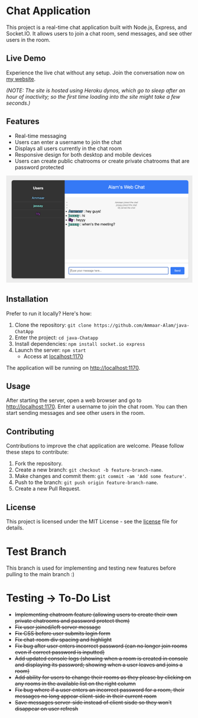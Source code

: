 # Chat Application

This project is a real-time chat application built with Node.js, Express, and Socket.IO. It allows users to join a chat room, send messages, and see other users in the room.

## Live Demo

Experience the live chat without any setup. Join the conversation now on [my website](https://webchat.ammaar.xyz).

*(NOTE: The site is hosted using Heroku dynos, which go to sleep after an hour of inactivity; so the first time loading into the site might take a few seconds.)*

## Features

- Real-time messaging
- Users can enter a username to join the chat
- Displays all users currently in the chat room
- Responsive design for both desktop and mobile devices
- Users can create public chatrooms or create private chatrooms that are password protected

![Chat GUI](https://github.com/Ammaar-Alam/java-ChatApp/blob/main/WebChatGUI.png?raw=true)

## Installation

Prefer to run it locally? Here's how:

1. Clone the repository: `git clone https://github.com/Ammaar-Alam/java-ChatApp`
2. Enter the project: `cd java-Chatapp`
3. Install dependencies: `npm install socket.io express`
4. Launch the server: `npm start`
   - Access at [localhost:1170](http://localhost:1170)

The application will be running on [http://localhost:1170](http://localhost:1170).

## Usage

After starting the server, open a web browser and go to [http://localhost:1170](http://localhost:1170). Enter a username to join the chat room. You can then start sending messages and see other users in the room.

## Contributing

Contributions to improve the chat application are welcome. Please follow these steps to contribute:

1. Fork the repository.
2. Create a new branch: `git checkout -b feature-branch-name`.
3. Make changes and commit them: `git commit -am 'Add some feature'`.
4. Push to the branch: `git push origin feature-branch-name`.
5. Create a new Pull Request.

## License

This project is licensed under the MIT License - see the [license](/LICENSE.md) file for details.


# Test Branch
This branch is used for implementing and testing new features before pulling to the main branch :)

# Testing -> To-Do List
   - ~~Implementing chatroom feature (allowing users to create their own private chatrooms and password protect them)~~
   - ~~Fix user joined/left server message~~
   - ~~Fix CSS before user submits login form~~
   - ~~Fix chat-room div spacing and highlight~~
   - ~~Fix bug after user enters incorrect password (can no longer join rooms even if correct password is inputted)~~
   - ~~Add updated console logs (showing when a room is created in console and displaying its password; showing when a user leaves and joins a room)~~
   - ~~Add ability for users to change their rooms as they please by clicking on any rooms in the available list on the right column~~
   - ~~Fix bug where if a user enters an incorrect password for a room, their messages no long appear client-side in their current room~~
   - ~~Save messages server-side instead of client sisde so they won't disappear on user refresh~~
